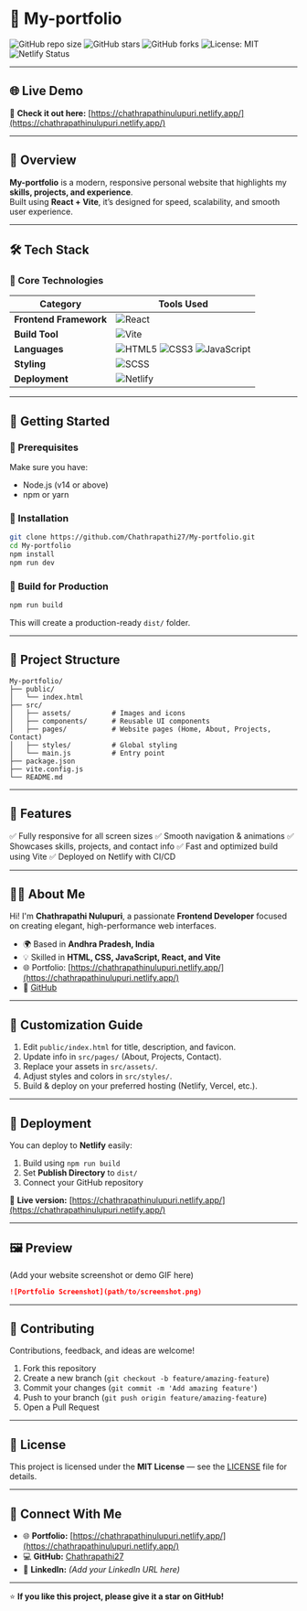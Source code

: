 # 💼 My-portfolio  

![GitHub repo size](https://img.shields.io/github/repo-size/Chathrapathi27/My-portfolio?color=blue)
![GitHub stars](https://img.shields.io/github/stars/Chathrapathi27/My-portfolio?style=social)
![GitHub forks](https://img.shields.io/github/forks/Chathrapathi27/My-portfolio?style=social)
![License: MIT](https://img.shields.io/badge/License-MIT-green.svg)
![Netlify Status](https://img.shields.io/badge/Deployed%20on-Netlify-00C7B7?logo=netlify&logoColor=white)

---

## 🌐 Live Demo  
🚀 **Check it out here:** [https://chathrapathinulupuri.netlify.app/](https://chathrapathinulupuri.netlify.app/)

---

## 🧭 Overview  
**My-portfolio** is a modern, responsive personal website that highlights my **skills, projects, and experience**.  
Built using **React + Vite**, it’s designed for speed, scalability, and smooth user experience.  

---

## 🛠️ Tech Stack  

### 🧩 Core Technologies  
| Category | Tools Used |
|-----------|-------------|
| **Frontend Framework** | ![React](https://img.shields.io/badge/React-20232A?style=for-the-badge&logo=react&logoColor=61DAFB) |
| **Build Tool** | ![Vite](https://img.shields.io/badge/Vite-646CFF?style=for-the-badge&logo=vite&logoColor=white) |
| **Languages** | ![HTML5](https://img.shields.io/badge/HTML5-E34F26?style=for-the-badge&logo=html5&logoColor=white) ![CSS3](https://img.shields.io/badge/CSS3-1572B6?style=for-the-badge&logo=css3&logoColor=white) ![JavaScript](https://img.shields.io/badge/JavaScript-F7DF1E?style=for-the-badge&logo=javascript&logoColor=black) |
| **Styling** | ![SCSS](https://img.shields.io/badge/SCSS-CC6699?style=for-the-badge&logo=sass&logoColor=white) |
| **Deployment** | ![Netlify](https://img.shields.io/badge/Netlify-00C7B7?style=for-the-badge&logo=netlify&logoColor=white) |

---

## 🚀 Getting Started  

### 🔹 Prerequisites  
Make sure you have:  
- Node.js (v14 or above)  
- npm or yarn  

### 🔹 Installation  
```bash
git clone https://github.com/Chathrapathi27/My-portfolio.git
cd My-portfolio
npm install
npm run dev
````

### 🔹 Build for Production

```bash
npm run build
```

This will create a production-ready `dist/` folder.

---

## 📁 Project Structure

```
My-portfolio/
├── public/
│   └── index.html
├── src/
│   ├── assets/          # Images and icons
│   ├── components/      # Reusable UI components
│   ├── pages/           # Website pages (Home, About, Projects, Contact)
│   ├── styles/          # Global styling
│   └── main.js          # Entry point
├── package.json
├── vite.config.js
└── README.md
```

---

## 🎨 Features

✅ Fully responsive for all screen sizes
✅ Smooth navigation & animations
✅ Showcases skills, projects, and contact info
✅ Fast and optimized build using Vite
✅ Deployed on Netlify with CI/CD

---

## 🧑‍💼 About Me

Hi! I'm **Chathrapathi Nulupuri**, a passionate **Frontend Developer** focused on creating elegant, high-performance web interfaces.

* 🌍 Based in **Andhra Pradesh, India**
* 💡 Skilled in **HTML, CSS, JavaScript, React, and Vite**
* 🌐 Portfolio: [https://chathrapathinulupuri.netlify.app/](https://chathrapathinulupuri.netlify.app/)
* 🔗 [GitHub](https://github.com/Chathrapathi27)

---

## 🧩 Customization Guide

1. Edit `public/index.html` for title, description, and favicon.
2. Update info in `src/pages/` (About, Projects, Contact).
3. Replace your assets in `src/assets/`.
4. Adjust styles and colors in `src/styles/`.
5. Build & deploy on your preferred hosting (Netlify, Vercel, etc.).

---

## 🚢 Deployment

You can deploy to **Netlify** easily:

1. Build using `npm run build`
2. Set **Publish Directory** to `dist/`
3. Connect your GitHub repository

🔗 **Live version:** [https://chathrapathinulupuri.netlify.app/](https://chathrapathinulupuri.netlify.app/)

---

## 🖼️ Preview

(Add your website screenshot or demo GIF here)

```markdown
![Portfolio Screenshot](path/to/screenshot.png)
```

---

## 🤝 Contributing

Contributions, feedback, and ideas are welcome!

1. Fork this repository
2. Create a new branch (`git checkout -b feature/amazing-feature`)
3. Commit your changes (`git commit -m 'Add amazing feature'`)
4. Push to your branch (`git push origin feature/amazing-feature`)
5. Open a Pull Request

---

## 📜 License

This project is licensed under the **MIT License** — see the [LICENSE](LICENSE) file for details.

---

## 💬 Connect With Me

* 🌐 **Portfolio:** [https://chathrapathinulupuri.netlify.app/](https://chathrapathinulupuri.netlify.app/)
* 💻 **GitHub:** [Chathrapathi27](https://github.com/Chathrapathi27)
* 💼 **LinkedIn:** *(Add your LinkedIn URL here)*

---

⭐ **If you like this project, please give it a star on GitHub!**

